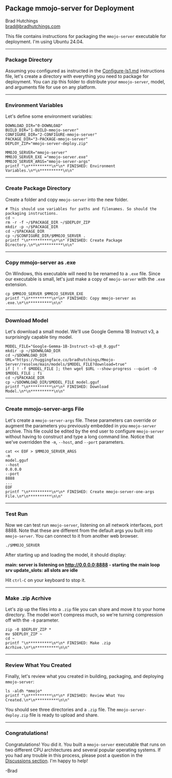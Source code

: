 ## Package mmojo-server for Deployment

Brad Hutchings<br/>
brad@bradhutchings.com

This file contains instructions for packaging the `mmojo-server` executable for deployment. I'm using Ubuntu 24.04.

---
### Package Directory
Assuming you configured as instructed in the [Configure-ls1.md](Configure-ls1.md) instructions file, let's create a directory with everything you need to package for deployment. You can zip this folder to distribute your `mmoojo-server`, model, and arguments file for use on any platform. 

---
### Environment Variables
Let's define some environment variables:
```
DOWNLOAD_DIR="0-DOWNLOAD"
BUILD_DIR="1-BUILD-mmojo-server"
CONFIGURE_DIR="2-CONFIGURE-mmojo-server"
PACKAGE_DIR="3-PACKAGE-mmojo-server"
DEPLOY_ZIP="mmojo-server-deploy.zip"

MMOJO_SERVER="mmojo-server"
MMOJO_SERVER_EXE ="mmojo-server.exe"
MMOJO_SERVER_ARGS="mmojo-server-args"
printf "\n**********\n*\n* FINISHED: Environment Variables.\n*\n**********\n\n"
```

---
### Create Package Directory
Create a folder and copy `mmojo-server` into the new folder.
```
# This should use variables for paths and filenames. So should the packaging instructions.
cd ~
rm -r -f ~/$PACKAGE_DIR ~/$DEPLOY_ZIP
mkdir -p ~/$PACKAGE_DIR
cd ~/$PACKAGE_DIR
cp ~/$CONFIGURE_DIR/$MMOJO_SERVER .
printf "\n**********\n*\n* FINISHED: Create Package Directory.\n*\n**********\n\n"
```

---
### Copy mmojo-server as .exe

On Windows, this executable will need to be renamed to a `.exe` file. Since our executable is small, let's just make a copy of `mmojo-server` with the `.exe` extension.

```
cp $MMOJO_SERVER $MMOJO_SERVER_EXE
printf "\n**********\n*\n* FINISHED: Copy mmojo-server as .exe.\n*\n**********\n\n"
```

---
### Download Model

Let's download a small model. We'll use Google Gemma 1B Instruct v3, a surprisingly capable tiny model.
```
MODEL_FILE="Google-Gemma-1B-Instruct-v3-q8_0.gguf"
mkdir -p ~/$DOWNLOAD_DIR
cd ~/$DOWNLOAD_DIR
URL="https://huggingface.co/bradhutchings/Mmojo-Server/resolve/main/models/$MODEL_FILE?download=true"
if [ ! -f $MODEL_FILE ]; then wget $URL --show-progress --quiet -O $MODEL_FILE ; fi
cd ~/$PACKAGE_DIR
cp ~/$DOWNLOAD_DIR/$MODEL_FILE model.gguf
printf "\n**********\n*\n* FINISHED: Download Model.\n*\n**********\n\n"
```

---
### Create mmojo-server-args File

Let's create a `mmojo-server-args` file. These parameters can override or augment the parameters you previously embedded in you `mmojo-server` archive. This file could be edited by the end user to configure `mmojo-server` without having to construct and type a long command line. Notice that we've overridden the `-m`, `--host`, and `--port` parameters.
```
cat << EOF > $MMOJO_SERVER_ARGS
-m
model.gguf
--host
0.0.0.0
--port
8888
...
EOF
printf "\n**********\n*\n* FINISHED: Create mmojo-server-one-args File.\n*\n**********\n\n"
```

---
### Test Run

Now we can test run `mmojo-server`, listening on all network interfaces, port 8888. Note that these are different from the default args you built into `mmojo-server`. You can connect to it from another web browser.
```
./$MMOJO_SERVER
```

After starting up and loading the model, it should display:

**main: server is listening on http://0.0.0.0:8888 - starting the main loop**<br/>
**srv  update_slots: all slots are idle**

Hit `ctrl-C` on your keyboard to stop it.

---
### Make .zip Acrhive

Let's zip up the files into a `.zip` file you can share and move it to your home directory. The model won't compress much, so we're turning compression off with the `-0` parameter.

```
zip -0 $DEPLOY_ZIP *
mv $DEPLOY_ZIP ~
cd ~
printf "\n**********\n*\n* FINISHED: Make .zip Acrhive.\n*\n**********\n\n"
```

---
### Review What You Created
Finally, let's review what you created in building, packaging, and deploying `mmojo-server`:
```
ls -aldh *mmojo*
printf "\n**********\n*\n* FINISHED: Review What You Created.\n*\n**********\n\n"
```

You should see three directories and a `.zip` file. The `mmojo-server-deploy.zip` file is ready to upload and share.

---
### Congratulations!

Congratulations! You did it. You built a `mmojo-server` executable that runs on two different CPU architectures and several popular operating systems. If you had any trouble in this process, please post a question in the [Discussions section](https://github.com/BradHutchings/llama-server-one/discussions). I'm happy to help!

-Brad

